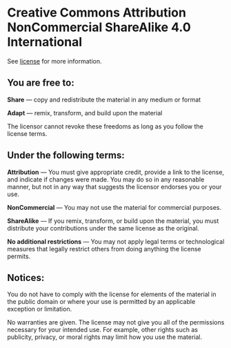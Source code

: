 # Creative Commons Attribution NonCommercial ShareAlike 4.0 International
See [license](http://creativecommons.org/licenses/by-nc-sa/4.0/) for more information.

## You are free to:
__Share__ — copy and redistribute the material in any medium or format

__Adapt__ — remix, transform, and build upon the material

The licensor cannot revoke these freedoms as long as you follow the license terms.

## Under the following terms:
__Attribution__ — You must give appropriate credit, provide a link to the license, and indicate if changes were made. You may do so in any reasonable manner, but not in any way that suggests the licensor endorses you or your use.

__NonCommercial__ — You may not use the material for commercial purposes.

__ShareAlike__ — If you remix, transform, or build upon the material, you must distribute your contributions under the same license as the original.

__No additional restrictions__ — You may not apply legal terms or technological measures that legally restrict others from doing anything the license permits.

## Notices:
You do not have to comply with the license for elements of the material in the public domain or where your use is permitted by an applicable exception or limitation.

No warranties are given. The license may not give you all of the permissions necessary for your intended use. For example, other rights such as publicity, privacy, or moral rights may limit how you use the material.
